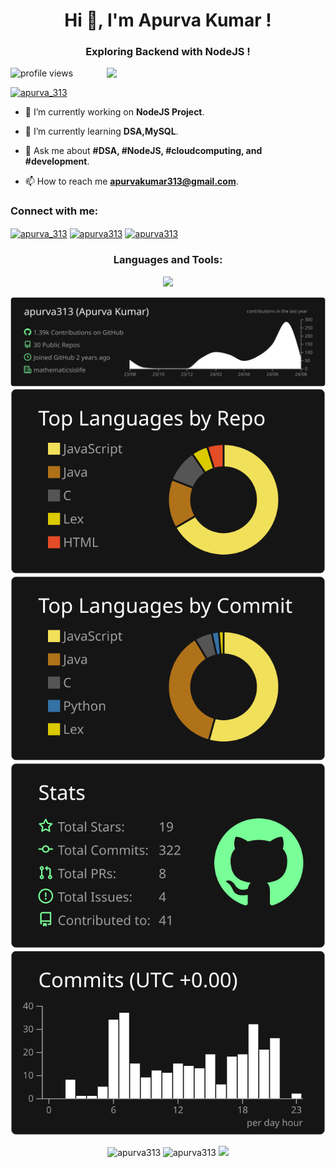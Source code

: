 <h1 align="center">Hi 👋, I'm Apurva Kumar !</h1>
<h3 align="center">Exploring Backend with NodeJS !</h3>


<img src="https://github.com/user-attachments/assets/70bb5a2d-d1fb-4a85-a3bc-1e6c69f059d1" min-width="300px" max-width="300px" width="350px" align="right"> 




![profile views](https://komarev.com/ghpvc/?username=apurva313&style=flat-square)

<p align="left"> <a href="https://twitter.com/apurva_313" target="blank"><img src="https://img.shields.io/twitter/follow/apurva_313?logo=twitter&style=for-the-badge" alt="apurva_313" /></a> </p>

- 🔭 I’m currently working on **NodeJS Project**.

- 🌱 I’m currently learning **DSA,MySQL**.

- 💬 Ask me about **#DSA, #NodeJS, #cloudcomputing, and #development**.

- 📫 How to reach me **apurvakumar313@gmail.com**.

<h3 align="left">Connect with me:</h3>
<p align="left">
<a href="https://twitter.com/apurva_313" target="blank"><img align="center" src="https://raw.githubusercontent.com/rahuldkjain/github-profile-readme-generator/master/src/images/icons/Social/twitter.svg" alt="apurva_313" height="30" width="40" /></a>
<a href="https://linkedin.com/in/apurva313" target="blank"><img align="center" src="https://raw.githubusercontent.com/rahuldkjain/github-profile-readme-generator/master/src/images/icons/Social/linked-in-alt.svg" alt="apurva313" height="30" width="40" /></a>
<a href="https://instagram.com/apurva313" target="blank"><img align="center" src="https://raw.githubusercontent.com/rahuldkjain/github-profile-readme-generator/master/src/images/icons/Social/instagram.svg" alt="apurva313" height="30" width="40" /></a>
</p>

<h3 align="center">Languages and Tools:</h3>

<p align="center">
  <a href="https://skillicons.dev">
    <img src="https://skillicons.dev/icons?i=java,mysql,cpp,c,react,css,js,html,figma,py,gcp,aws,github,matlab,tailwind,tensorflow,vscode,bootstrap,&perline=6" />
  </a>
</p>

<div align="center">
<!--     <img height="155em" src="http://github-profile-summary-cards.vercel.app/api/cards/profile-details?username=apurva313&theme=dark" />
    <img height="155em" src="http://github-profile-summary-cards.vercel.app/api/cards/most-commit-language?username=apurva313&theme=dark" />
    <img height="155em" src="http://github-profile-summary-cards.vercel.app/api/cards/stats?username=apurva313&theme=dark" />
    <img height="155em" src="https://streak-stats.demolab.com?user=apurva313&theme=dark" /> -->
    

    
  [![](https://raw.githubusercontent.com/apurva313/apurva313/master/assets/dark/0-profile-details.svg)](https://github.com/apurva313/apurva313)
  [![](https://raw.githubusercontent.com/apurva313/apurva313/master/assets/dark/1-repos-per-language.svg)](https://github.com/apurva313/apurva313) [![](https://raw.githubusercontent.com/apurva313/apurva313/master/assets/dark/2-most-commit-language.svg)](https://github.com/apurva313/apurva313)
  [![](https://raw.githubusercontent.com/apurva313/apurva313/master/assets/dark/3-stats.svg)](https://github.com/apurva313/apurva313) [![](https://raw.githubusercontent.com/apurva313/apurva313/master/assets/dark/4-productive-time.svg)](https://github.com/apurva313/apurva313)

  <img   src="https://github-readme-stats.vercel.app/api/top-langs?username=apurva313&show_icons=true&locale=en&layout=compact&theme=dark" alt="apurva313" />
    <img   src="https://github-readme-stats.vercel.app/api?username=apurva313&show_icons=true&locale=en&theme=dark" alt="apurva313" />
        <img src="https://streak-stats.demolab.com?user=apurva313&theme=dark" /> 

</div>


